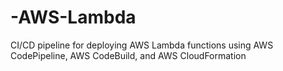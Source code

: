 # -AWS-Lambda
CI/CD pipeline for deploying AWS Lambda functions using AWS CodePipeline, AWS CodeBuild, and AWS CloudFormation
